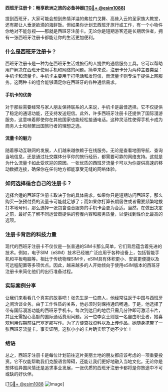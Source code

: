 **西班牙注册卡：畅享欧洲之旅的必备神器[[TG💪+ @esim1088](https://t.me/s/esim1088)]**

提到西班牙，大家可能会想到热情洋溢的弗拉门戈舞、高耸入云的圣家族大教堂，还有那让人垂涎欲滴的海鲜饭。但如果你计划去西班牙旅行或工作，有一个小物件你绝对不能忽视——那就是西班牙注册卡。无论你是短期游客还是长期居住者，拥有一张西班牙注册卡都能让你的生活更加便利。

### 什么是西班牙注册卡？

西班牙注册卡是一种为在西班牙生活或旅行的人提供的通信服务工具。它可以帮助用户解决在西班牙使用手机和网络的问题。简单来说，注册卡分为两种主要类型：手机卡和流量卡。手机卡主要用于打电话和发短信，而流量卡则专注于提供上网服务。这两种卡的组合能够满足你在西班牙的各种通信需求。

#### 手机卡的优势

对于那些需要经常与家人朋友保持联系的人来说，手机卡是最佳选择。它不仅提供了稳定的通话功能，还支持发送短信。此外，许多西班牙注册卡还提供了国际漫游服务，这意味着即使你在其他国家也能轻松接通电话。这种灵活性使得手机卡成为商务人士和频繁出国旅行者的理想之选。

#### 流量卡的魅力

随着移动互联网的发展，人们越来越依赖于在线服务。无论是查看地图导航、查询当地信息，还是通过社交媒体分享你的旅行经历，都需要可靠的网络支持。这就是为什么流量卡如此受欢迎的原因。一张优质的西班牙流量卡可以为你提供高速的移动数据连接，确保你在任何地方都能享受无缝的网络体验。

### 如何选择适合自己的注册卡？

选择合适的西班牙注册卡取决于你的具体需求。如果你只是短期访问西班牙，那么购买一张预付费的流量卡可能就足够了；而如果你打算长期居住或者需要频繁地拨打本地号码，那么选择一张包含语音服务的手机卡会更为合适。当然，在做出决定之前，最好先了解不同运营商提供的套餐内容和服务质量，以便找到性价比最高的选项。

### 注册卡背后的科技力量

现代的西班牙注册卡不仅仅是一张普通的SIM卡那么简单，它们背后蕴含着先进的技术。例如，电子SIM（eSIM）技术已经被广泛应用于各种设备上，包括智能手机和平板电脑等。相比于传统物理SIM卡，eSIM具有体积更小、安装更便捷以及可远程配置等多项优点。因此，越来越多的人开始倾向于使用eSIM版本的西班牙注册卡来简化他们的出行准备过程。

### 实际案例分享

让我们来看看几个真实的故事吧！张先生是一位商人，他经常往返于中国与西班牙之间洽谈业务。由于工作性质的关系，他必须时刻保持通讯畅通。于是，他选择了带有国际漫游功能的西班牙手机卡。每次到达目的地后只需几分钟即可激活卡片，并且无需担心高额的国际通话费用问题。另一位李女士则是一名自由职业者，她喜欢利用假期前往巴塞罗那写作。为了方便查找资料以及上传作品，她随身携带了一张西班牙流量卡。事实证明，这张小小的卡片确实帮了她不少忙！

### 结语

总之，西班牙注册卡是每位计划前往这片美丽土地的朋友都应该考虑的一项重要投资。它不仅能帮助我们克服语言障碍，还能让我们更好地融入当地文化。无论你是想体验异国风情还是追求事业发展，一张优质的西班牙注册卡都将是你旅途中不可或缺的好伙伴。

[[TG💪+ @esim1088](https://t.me/s/esim1088) ![Image](https://i.postimg.cc/4NQfJmqS/Snipaste-2025-05-13-00-14-12.png)]